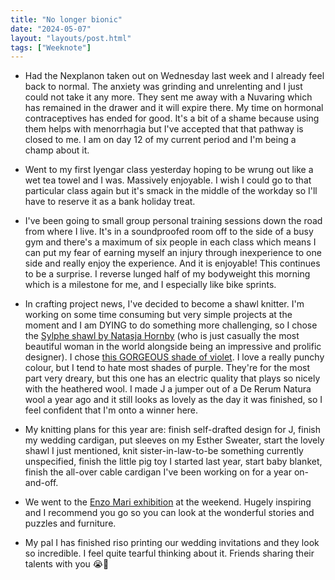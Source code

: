 ```yaml
---
title: "No longer bionic"
date: "2024-05-07"
layout: "layouts/post.html"
tags: ["Weeknote"]
---
```


-   Had the Nexplanon taken out on Wednesday last week and I already feel back to normal. The anxiety was grinding and unrelenting and I just could not take it any more. They sent me away with a Nuvaring which has remained in the drawer and it will expire there. My time on hormonal contraceptives has ended for good. It's a bit of a shame because using them helps with menorrhagia but I've accepted that that pathway is closed to me. I am on day 12 of my current period and I'm being a champ about it.

-   Went to my first Iyengar class yesterday hoping to be wrung out like a wet tea towel and I was. Massively enjoyable. I wish I could go to that particular class again but it's smack in the middle of the workday so I'll have to reserve it as a bank holiday treat.

-   I've been going to small group personal training sessions down the road from where I live. It's in a soundproofed room off to the side of a busy gym and there's a maximum of six people in each class which means I can put my fear of earning myself an injury through inexperience to one side and really enjoy the experience. And it is enjoyable! This continues to be a surprise. I reverse lunged half of my bodyweight this morning which is a milestone for me, and I especially like bike sprints.

-   In crafting project news, I've decided to become a shawl knitter. I'm working on some time consuming but very simple projects at the moment and I am DYING to do something more challenging, so I chose the [Sylphe shawl by Natasja Hornby](https://www.ravelry.com/patterns/library/sylphe-2) (who is just casually the most beautiful woman in the world alongside being an impressive and prolific designer). I chose [this GORGEOUS shade of violet](https://www.dererumnatura.fr/en/yarns/60-ulysse-336.html#/couleur-clematite). I love a really punchy colour, but I tend to hate most shades of purple. They're for the most part very dreary, but this one has an electric quality that plays so nicely with the heathered wool. I made J a jumper out of a De Rerum Natura wool a year ago and it still looks as lovely as the day it was finished, so I feel confident that I'm onto a winner here.

-   My knitting plans for this year are: finish self-drafted design for J, finish my wedding cardigan, put sleeves on my Esther Sweater, start the lovely shawl I just mentioned, knit sister-in-law-to-be something currently unspecified, finish the little pig toy I started last year, start baby blanket, finish the all-over cable cardigan I've been working on for a year on-and-off.

-   We went to the [Enzo Mari exhibition](https://designmuseum.org/exhibitions/enzo-mari) at the weekend. Hugely inspiring and I recommend you go so you can look at the wonderful stories and puzzles and furniture.

-   My pal I has finished riso printing our wedding invitations and they look so incredible. I feel quite tearful thinking about it. Friends sharing their talents with you 😭💚
